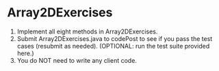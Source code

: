 # Array2DExercises

1. Implement all eight methods in Array2DExercises.
2. Submit Array2DExercises.java to codePost to see if you pass the test cases (resubmit as needed).
(OPTIONAL: run the test suite provided here.)
3. You do NOT need to write any client code.

